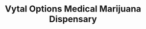 ---
title: "Vytal Options Medical Marijuana Dispensary"
url: /fogelsville/vytal-options-medical-marijuana-dispensary/
shop: Hanf
---